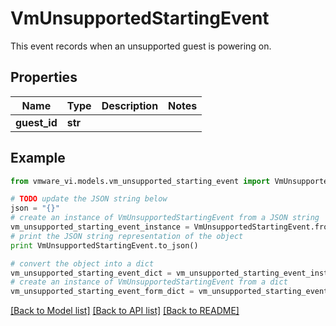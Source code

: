 # VmUnsupportedStartingEvent

This event records when an unsupported guest is powering on. 

## Properties
Name | Type | Description | Notes
------------ | ------------- | ------------- | -------------
**guest_id** | **str** |  | 

## Example

```python
from vmware_vi.models.vm_unsupported_starting_event import VmUnsupportedStartingEvent

# TODO update the JSON string below
json = "{}"
# create an instance of VmUnsupportedStartingEvent from a JSON string
vm_unsupported_starting_event_instance = VmUnsupportedStartingEvent.from_json(json)
# print the JSON string representation of the object
print VmUnsupportedStartingEvent.to_json()

# convert the object into a dict
vm_unsupported_starting_event_dict = vm_unsupported_starting_event_instance.to_dict()
# create an instance of VmUnsupportedStartingEvent from a dict
vm_unsupported_starting_event_form_dict = vm_unsupported_starting_event.from_dict(vm_unsupported_starting_event_dict)
```
[[Back to Model list]](../README.md#documentation-for-models) [[Back to API list]](../README.md#documentation-for-api-endpoints) [[Back to README]](../README.md)



